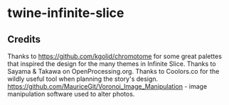 # twine-infinite-slice

## Credits
Thanks to https://github.com/kgolid/chromotome for some great palettes that inspired the design for the many themes in Infinite Slice.
Thanks to Sayama & Takawa on OpenProcessing.org. 
Thanks to Coolors.co for the wildly useful tool when planning the story's design.
https://github.com/MauriceGit/Voronoi_Image_Manipulation - image manipulation software used to alter photos.
